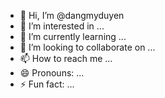 - 👋 Hi, I’m @dangmyduyen
- 👀 I’m interested in ...
- 🌱 I’m currently learning ...
- 💞️ I’m looking to collaborate on ...
- 📫 How to reach me ...
- 😄 Pronouns: ...
- ⚡ Fun fact: ...

<!---
dangmyduyen/dangmyduyen is a ✨ special ✨ repository because its `README.md` (this file) appears on your GitHub profile.
You can click the Preview link to take a look at your changes.
--->
